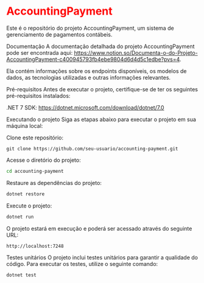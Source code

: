 # <span style="color:red;">AccountingPayment</span>

Este é o repositório do projeto AccountingPayment, um sistema de gerenciamento de pagamentos contábeis.

Documentação
A documentação detalhada do projeto AccountingPayment pode ser encontrada aqui: https://www.notion.so/Documenta-o-do-Projeto-AccountingPayment-c400945793fb4ebe9804d6d4d5c1edbe?pvs=4. 

Ela contém informações sobre os endpoints disponíveis, os modelos de dados, as tecnologias utilizadas e outras informações relevantes.

Pré-requisitos
Antes de executar o projeto, certifique-se de ter os seguintes pré-requisitos instalados:

.NET 7 SDK: https://dotnet.microsoft.com/download/dotnet/7.0

Executando o projeto
Siga as etapas abaixo para executar o projeto em sua máquina local:

Clone este repositório:

```git
git clone https://github.com/seu-usuario/accounting-payment.git
```

Acesse o diretório do projeto:

```bash
cd accounting-payment
```
Restaure as dependências do projeto:

```bash
dotnet restore
```
Execute o projeto:

```bash
dotnet run
```
O projeto estará em execução e poderá ser acessado através do seguinte URL:

```bash
http://localhost:7248
```
Testes unitários
O projeto inclui testes unitários para garantir a qualidade do código. Para executar os testes, utilize o seguinte comando:

```bash
dotnet test
```

